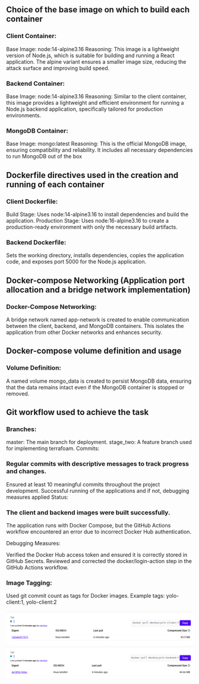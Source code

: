 ## Choice of the base image on which to build each container
### Client Container:

Base Image: node:14-alpine3.16
Reasoning: This image is a lightweight version of Node.js, which is suitable for building and running a React application. The alpine variant ensures a smaller image size, reducing the attack surface and improving build speed.

### Backend Container:

Base Image: node:14-alpine3.16
Reasoning: Similar to the client container, this image provides a lightweight and efficient environment for running a Node.js backend application, specifically tailored for production environments.

### MongoDB Container:

Base Image: mongo:latest
Reasoning: This is the official MongoDB image, ensuring compatibility and reliability. It includes all necessary dependencies to run MongoDB out of the box

## Dockerfile directives used in the creation and running of each container
### Client Dockerfile:

Build Stage: Uses node:14-alpine3.16 to install dependencies and build the application.
Production Stage: Uses node:16-alpine3.16 to create a production-ready environment with only the necessary build artifacts.

### Backend Dockerfile:

Sets the working directory, installs dependencies, copies the application code, and exposes port 5000 for the Node.js application.

## Docker-compose Networking (Application port allocation and a bridge network implementation) 
### Docker-Compose Networking:

A bridge network named app-network is created to enable communication between the client, backend, and MongoDB containers. This isolates the application from other Docker networks and enhances security.

## Docker-compose volume definition and usage
### Volume Definition:

A named volume mongo_data is created to persist MongoDB data, ensuring that the data remains intact even if the MongoDB container is stopped or removed.


## Git workflow used to achieve the task
### Branches:

master: The main branch for deployment.
stage_two: A feature branch used for implementing terrafoam.
Commits:

### Regular commits with descriptive messages to track progress and changes.
Ensured at least 10 meaningful commits throughout the project development.
Successful running of the applications and if not, debugging measures applied
Status:

### The client and backend images were built successfully.
The application runs with Docker Compose, but the GitHub Actions workflow encountered an error due to incorrect Docker Hub authentication.

Debugging Measures:

Verified the Docker Hub access token and ensured it is correctly stored in GitHub Secrets.
Reviewed and corrected the docker/login-action step in the GitHub Actions workflow.

### Image Tagging:
Used git commit count as tags for Docker images.
Example tags:  yolo-client:1, yolo-client:2

![client_img](images/client_img.png)
![backend_img](images/backend_img.png)
